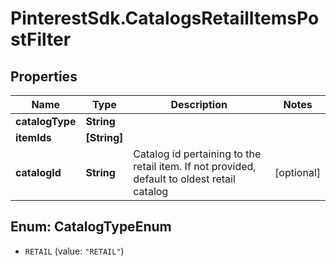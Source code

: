 # PinterestSdk.CatalogsRetailItemsPostFilter

## Properties

Name | Type | Description | Notes
------------ | ------------- | ------------- | -------------
**catalogType** | **String** |  | 
**itemIds** | **[String]** |  | 
**catalogId** | **String** | Catalog id pertaining to the retail item. If not provided, default to oldest retail catalog | [optional] 



## Enum: CatalogTypeEnum


* `RETAIL` (value: `"RETAIL"`)




